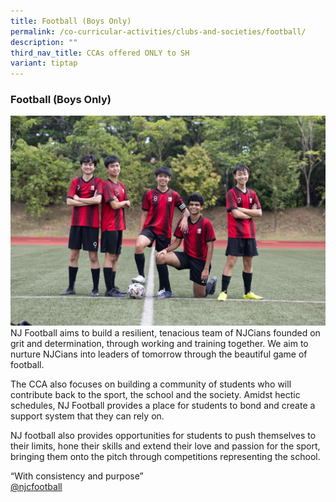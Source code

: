 ```yaml
---
title: Football (Boys Only)
permalink: /co-curricular-activities/clubs-and-societies/football/
description: ""
third_nav_title: CCAs offered ONLY to SH
variant: tiptap
---
```

### Football (Boys Only)
![](/images/NJC%20CCA%2024%2025/NJC_Football__Resized_.jpg)
NJ Football aims to build a resilient, tenacious team of NJCians founded on grit and determination, through working and training together. We aim to nurture NJCians into leaders of tomorrow through the beautiful game of football.

The CCA also focuses on building a community of students who will contribute back to the sport, the school and the society. Amidst hectic schedules, NJ Football provides a place for students to bond and create a support system that they can rely on.

NJ football also provides opportunities for students to push themselves to their limits, hone their skills and extend their love and passion for the sport, bringing them onto the pitch through competitions representing the school.

“With consistency and purpose”  
[@njcfootball](https://www.instagram.com/njcfootball/)